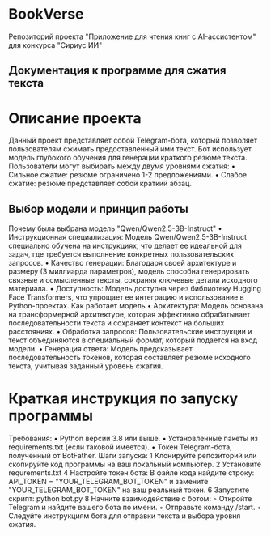 # BookVerse
Репозиторий проекта "Приложение для чтения книг с AI-ассистентом" для конкурса "Сириус ИИ"

## Документация к программе для сжатия текста
# Описание проекта
Данный проект представляет собой Telegram-бота, который позволяет пользователям сжимать предоставленный ими текст. Бот использует модель глубокого обучения для генерации краткого резюме текста. Пользователи могут выбирать между двумя уровнями сжатия:
	•	Сильное сжатие: резюме ограничено 1-2 предложениями.
	•	Слабое сжатие: резюме представляет собой краткий абзац.

## Выбор модели и принцип работы
 Почему была выбрана модель "Qwen/Qwen2.5-3B-Instruct"
	•	Инструкционная специализация: Модель Qwen/Qwen2.5-3B-Instruct специально обучена на инструкциях, что делает ее идеальной для задач, где требуется выполнение конкретных пользовательских запросов.
	•	Качество генерации: Благодаря своей архитектуре и размеру (3 миллиарда параметров), модель способна генерировать связные и осмысленные тексты, сохраняя ключевые детали исходного материала.
	•	Доступность: Модель доступна через библиотеку Hugging Face Transformers, что упрощает ее интеграцию и использование в Python-проектах.
Как работает модель
	•	Архитектура: Модель основана на трансформерной архитектуре, которая эффективно обрабатывает последовательности текста и сохраняет контекст на больших расстояниях.
	•	Обработка запросов: Пользовательские инструкции и текст объединяются в специальный формат, который подается на вход модели.
	•	Генерация ответа: Модель предсказывает последовательность токенов, которая составляет резюме исходного текста, учитывая заданный уровень сжатия.

# Краткая инструкция по запуску программы
Требования:
	•	Python версии 3.8 или выше.
	•	Установленные пакеты из requirements.txt (если таковой имеется).
	•	Токен Telegram-бота, полученный от BotFather.
Шаги запуска:
	1	Клонируйте репозиторий или скопируйте код программы на ваш локальный компьютер.
	2	Установите requrements.txt
	4	Настройте токен бота: В файле кода найдите строку: API_TOKEN = "YOUR_TELEGRAM_BOT_TOKEN" и замените "YOUR_TELEGRAM_BOT_TOKEN" на ваш реальный токен.
	6	Запустите скрипт: python bot.py
	8	Начните взаимодействие с ботом:
	◦	Откройте Telegram и найдите вашего бота по имени.
	◦	Отправьте команду /start.
	◦	Следуйте инструкциям бота для отправки текста и выбора уровня сжатия.
